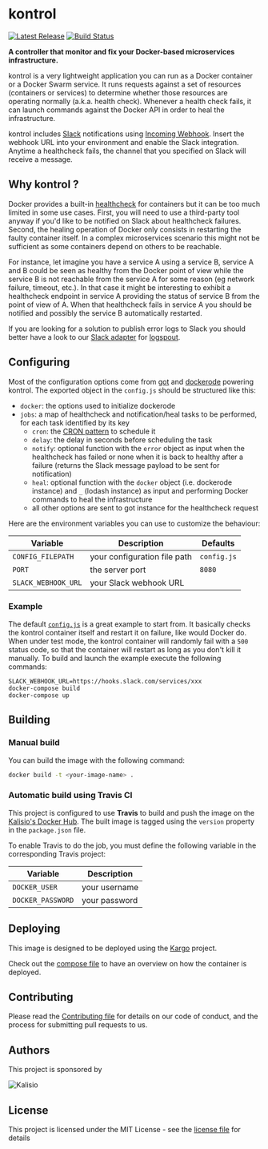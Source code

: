 # kontrol

[![Latest Release](https://img.shields.io/github/v/tag/kalisio/kontrol?sort=semver&label=latest)](https://github.com/kalisio/kontrol/releases)
[![Build Status](https://app.travis-ci.com/kalisio/kontrol.png?branch=master)](https://app.travis-ci.com/kalisio/kontrol)

**A controller that monitor and fix your Docker-based microservices infrastructure.**

kontrol is a very lightweight application you can run as a Docker container or a Docker Swarm service. It runs requests against a set of resources (containers or services) to determine whether those resources are operating normally (a.k.a. health check). Whenever a health check fails, it can launch commands against the Docker API in order to heal the infrastructure.

kontrol includes [Slack](https://slack.com/) notifications using [Incoming Webhook](https://api.slack.com/messaging/webhooks). Insert the webhook URL into your environment and enable the Slack integration. Anytime a healthcheck fails, the channel that you specified on Slack will receive a message.

## Why kontrol ?

Docker provides a built-in [healthcheck](https://docs.docker.com/engine/reference/builder/#healthcheck) for containers but it can be too much limited in some use cases. First, you will need to use a third-party tool anyway if you'd like to be notified on Slack about healthcheck failures. Second, the healing operation of Docker only consists in restarting the faulty container itself. In a complex microservices scenario this might not be sufficient as some containers depend on others to be reachable.

For instance, let imagine you have a service A using a service B, service A and B could be seen as healthy from the Docker point of view while the service B is not reachable from the service A for some reason (eg network failure, timeout, etc.). In that case it might be interesting to exhibit a healthcheck endpoint in service A providing the status of service B from the point of view of A. When that healthcheck fails in service A you should be notified and possibly the service B automatically restarted.

If you are looking for a solution to publish error logs to Slack you should better have a look to our [Slack adapter](https://github.com/kalisio/logspout-slack) for [logspout](https://github.com/gliderlabs/logspout).

## Configuring

Most of the configuration options come from [got](https://github.com/sindresorhus/got) and [dockerode](https://github.com/apocas/dockerode) powering kontrol. The exported object in the `config.js` should be structured like this:
* `docker`: the options used to initialize dockerode
* `jobs`: a map of healthcheck and notification/heal tasks to be performed, for each task identified by its key
  * `cron`: the [CRON pattern](https://github.com/kelektiv/node-cron) to schedule it
  * `delay`: the delay in seconds before scheduling the task
  * `notify`: optional function with the `error` object as input when the healthcheck has failed or none when it is back to healthy after a failure (returns the Slack message payload to be sent for notification)
  * `heal`: optional function with the `docker` object (i.e. dockerode instance) and `_` (lodash instance) as input and performing Docker commands to heal the infrastructure
  * all other options are sent to got instance for the healthcheck request

Here are the environment variables you can use to customize the behaviour:

| Variable  | Description | Defaults |
|-----------| ------------| ------------|
| `CONFIG_FILEPATH` | your configuration file path | `config.js` |
| `PORT` | the server port | `8080` |
| `SLACK_WEBHOOK_URL` | your Slack webhook URL |  |

### Example

The default [`config.js`](./config.js) is a great example to start from. It basically checks the kontrol container itself and restart it on failure, like would Docker do. When under test mode, the kontrol container will randomly fail with a `500` status code, so that the container will restart as long as you don't kill it manually. To build and launch the example execute the following commands:
```
SLACK_WEBHOOK_URL=https://hooks.slack.com/services/xxx
docker-compose build
docker-compose up
```

## Building

### Manual build 

You can build the image with the following command:

```bash
docker build -t <your-image-name> .
```

### Automatic build using Travis CI

This project is configured to use **Travis** to build and push the image on the [Kalisio's Docker Hub](https://hub.docker.com/u/kalisio/).
The built image is tagged using the `version` property in the `package.json` file.

To enable Travis to do the job, you must define the following variable in the corresponding Travis project:

| Variable  | Description |
|-----------| ------------|
| `DOCKER_USER` | your username |
| `DOCKER_PASSWORD` | your password |

## Deploying

This image is designed to be deployed using the [Kargo](https://kalisio.github.io/kargo/) project.

Check out the [compose file](https://github.com/kalisio/kargo/blob/master/deploy/kapture.yml) to have an overview on how the container is deployed.

## Contributing

Please read the [Contributing file](./.github/CONTRIBUTING.md) for details on our code of conduct, and the process for submitting pull requests to us.

## Authors

This project is sponsored by 

![Kalisio](https://s3.eu-central-1.amazonaws.com/kalisioscope/kalisio/kalisio-logo-black-256x84.png)

## License

This project is licensed under the MIT License - see the [license file](./LICENSE.md) for details
